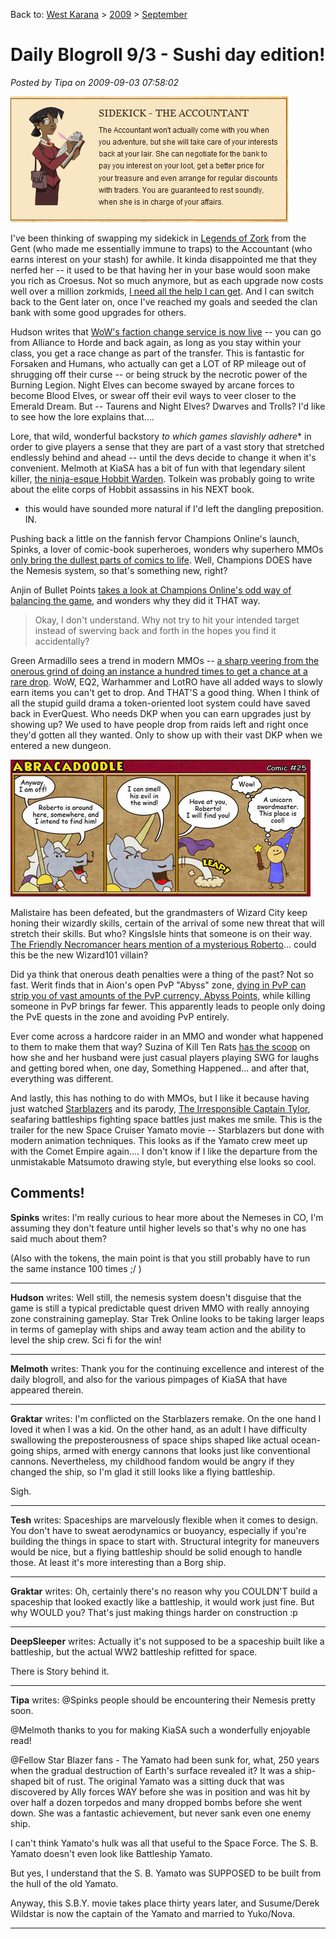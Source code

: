 Back to: [West Karana](/posts/westkarana.md) > [2009](/posts/2009/westkarana.md) > [September](./westkarana.md)
# Daily Blogroll 9/3 - Sushi day edition!

*Posted by Tipa on 2009-09-03 07:58:02*

![The Accountant](../../../uploads/2009/09/Fullscreen-capture-932009-75844-AM.jpg "The Accountant")

I've been thinking of swapping my sidekick in [Legends of Zork](http://legendsofzork.com/) from the Gent (who made me essentially immune to traps) to the Accountant (who earns interest on your stash) for awhile. It kinda disappointed me that they nerfed her -- it used to be that having her in your base would soon make you rich as Croesus. Not so much anymore, but as each upgrade now costs well over a million zorkmids, [I need all the help I can get](http://legendsofzork.com/heroes/32470-tipa). And I can switch back to the Gent later on, once I've reached my goals and seeded the clan bank with some good upgrades for others.

Hudson writes that [WoW's faction change service is now live](http://hudshideout.com/blog/?p=3300) -- you can go from Alliance to Horde and back again, as long as you stay within your class, you get a race change as part of the transfer. This is fantastic for Forsaken and Humans, who actually can get a LOT of RP mileage out of shrugging off their curse -- or being struck by the necrotic power of the Burning Legion. Night Elves can become swayed by arcane forces to become Blood Elves, or swear off their evil ways to veer closer to the Emerald Dream. But -- Taurens and Night Elves? Dwarves and Trolls? I'd like to see how the lore explains that....

Lore, that wild, wonderful backstory *to which games slavishly adhere** in order to give players a sense that they are part of a vast story that stretched endlessly behind and ahead -- until the devs decide to change it when it's convenient. Melmoth at KiaSA has a bit of fun with that legendary silent killer, [the ninja-esque Hobbit Warden](http://kiasa.org/2009/09/03/playin-for-keeps-is-still-playin-mon-ami-so-take-a-card/). Tolkein was probably going to write about the elite corps of Hobbit assassins in his NEXT book.

* this would have sounded more natural if I'd left the dangling preposition. IN.

Pushing back a little on the fannish fervor Champions Online's launch, Spinks, a lover of comic-book superheroes, wonders why superhero MMOs [only bring the dullest parts of comics to life](http://spinksville.wordpress.com/2009/09/03/why-superhero-mmos-have-failed-us/). Well, Champions DOES have the Nemesis system, so that's something new, right?

Anjin of Bullet Points [takes a look at Champions Online's odd way of balancing the game](http://bulletpointsblog.blogspot.com/2009/09/random-shots-philosophy-of-balance.html), and wonders why they did it THAT way.


> Okay, I don't understand. Why not try to hit your intended target instead of swerving back and forth in the hopes you find it accidentally?



Green Armadillo sees a trend in modern MMOs -- [a sharp veering from the onerous grind of doing an instance a hundred times to get a chance at a rare drop](http://playervsdeveloper.blogspot.com/2009/09/dropping-rng-from-loot-table.html). WoW, EQ2, Warhammer and LotRO have all added ways to slowly earn items you can't get to drop. And THAT'S a good thing. When I think of all the stupid guild drama a token-oriented loot system could have saved back in EverQuest. Who needs DKP when you can earn upgrades just by showing up? We used to have people drop from raids left and right once they'd gotten all they wanted. Only to show up with their vast DKP when we entered a new dungeon.

[![Abracadoodle](../../../uploads/2009/09/Fullscreen-capture-932009-83740-AM.jpg "Abracadoodle")](https://www.wizard101.com/home2/game/page_8ad6a4041f26c78d011f381f9ada015a)

Malistaire has been defeated, but the grandmasters of Wizard City keep honing their wizardly skills, certain of the arrival of some new threat that will stretch their skills. But who? KingsIsle hints that someone is on their way. [The Friendly Necromancer hears mention of a mysterious Roberto](http://thefriendlynecromancer.blogspot.com/2009/09/roberto-is-new-malistaire.html)... could this be the new Wizard101 villain?

Did ya think that onerous death penalties were a thing of the past? Not so fast. Werit finds that in Aion's open PvP "Abyss" zone, [dying in PvP can strip you of vast amounts of the PvP currency, Abyss Points](http://www.weritsblog.com/2009/09/is-abyss-point-loss-bad-for-aions-pvp.html), while killing someone in PvP brings far fewer. This apparently leads to people only doing the PvE quests in the zone and avoiding PvP entirely.

Ever come across a hardcore raider in an MMO and wonder what happened to them to make them that way? Suzina of Kill Ten Rats [has the scoop](http://www.killtenrats.com/2009/09/01/i-wasnt-always-a-raider/) on how she and her husband were just casual players playing SWG for laughs and getting bored when, one day, Something Happened... and after that, everything was different.

And lastly, this has nothing to do with MMOs, but I like it because having just watched [Starblazers](http://en.wikipedia.org/wiki/Space_Battleship_Yamato) and its parody, [The Irresponsible Captain Tylor](http://en.wikipedia.org/wiki/Irresponsible_Captain_Tylor), seafaring battleships fighting space battles just makes me smile. This is the trailer for the new Space Cruiser Yamato movie -- Starblazers but done with modern animation techniques. This looks as if the Yamato crew meet up with the Comet Empire again.... I don't know if I like the departure from the unmistakable Matsumoto drawing style, but everything else looks so cool.



## Comments!

**Spinks** writes: I'm really curious to hear more about the Nemeses in CO, I'm assuming they don't feature until higher levels so that's why no one has said much about them?

(Also with the tokens, the main point is that you still probably have to run the same instance 100 times ;/ )

---

**Hudson** writes: Well still, the nemesis system doesn't disguise that the game is still a typical predictable quest driven MMO with really annoying zone constraining gameplay. Star Trek Online looks to be taking larger leaps in terms of gameplay with ships and away team action and the ability to level the ship crew. Sci fi for the win!

---

**Melmoth** writes: Thank you for the continuing excellence and interest of the daily blogroll, and also for the various pimpages of KiaSA that have appeared therein.

---

**Graktar** writes: I'm conflicted on the Starblazers remake. On the one hand I loved it when I was a kid. On the other hand, as an adult I have difficulty swallowing the preposterousness of space ships shaped like actual ocean-going ships, armed with energy cannons that looks just like conventional cannons. Nevertheless, my childhood fandom would be angry if they changed the ship, so I'm glad it still looks like a flying battleship.

Sigh.

---

**Tesh** writes: Spaceships are marvelously flexible when it comes to design. You don't have to sweat aerodynamics or buoyancy, especially if you're building the things in space to start with. Structural integrity for maneuvers would be nice, but a flying battleship should be solid enough to handle those. At least it's more interesting than a Borg ship.

---

**Graktar** writes: Oh, certainly there's no reason why you COULDN'T build a spaceship that looked exactly like a battleship, it would work just fine. But why WOULD you? That's just making things harder on construction :p

---

**DeepSleeper** writes: Actually it's not supposed to be a spaceship built like a battleship, but the actual WW2 battleship refitted for space.

There is Story behind it.

---

**Tipa** writes: @Spinks people should be encountering their Nemesis pretty soon.

@Melmoth thanks to you for making KiaSA such a wonderfully enjoyable read!

@Fellow Star Blazer fans - The Yamato had been sunk for, what, 250 years when the gradual destruction of Earth's surface revealed it? It was a ship-shaped bit of rust. The original Yamato was a sitting duck that was discovered by Ally forces WAY before she was in position and was hit by over half a dozen torpedos and many dropped bombs before she went down. She was a fantastic achievement, but never sank even one enemy ship.

I can't think Yamato's hulk was all that useful to the Space Force. The S. B. Yamato doesn't even look like Battleship Yamato.

But yes, I understand that the S. B. Yamato was SUPPOSED to be built from the hull of the old Yamato.

Anyway, this S.B.Y. movie takes place thirty years later, and Susume/Derek Wildstar is now the captain of the Yamato and married to Yuko/Nova.

---

